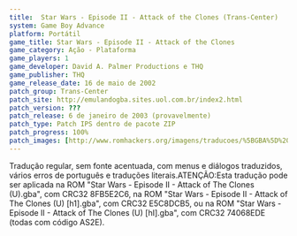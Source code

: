 ```yaml
---
title:  Star Wars - Episode II - Attack of the Clones (Trans-Center)
system: Game Boy Advance
platform: Portátil
game_title: Star Wars - Episode II - Attack of the Clones
game_category: Ação - Plataforma
game_players: 1
game_developer: David A. Palmer Productions e THQ
game_publisher: THQ
game_release_date: 16 de maio de 2002
patch_group: Trans-Center
patch_site: http://emulandogba.sites.uol.com.br/index2.html
patch_version: ???
patch_release: 6 de janeiro de 2003 (provavelmente)
patch_type: Patch IPS dentro de pacote ZIP
patch_progress: 100%
patch_images: [http://www.romhackers.org/imagens/traducoes/%5BGBA%5D%20Star%20Wars%20-%20Episode%20II%20-%20Attack%20of%20the%20Clones%20-%20BRTradu%20e%20Trans-Center%20-%201.png,http://www.romhackers.org/imagens/traducoes/%5BGBA%5D%20Star%20Wars%20-%20Episode%20II%20-%20Attack%20of%20the%20Clones%20-%20Trans-Center%20-%202.png,http://www.romhackers.org/imagens/traducoes/%5BGBA%5D%20Star%20Wars%20-%20Episode%20II%20-%20Attack%20of%20the%20Clones%20-%20Trans-Center%20-%203.png]
---
```

Tradução regular, sem fonte acentuada, com menus e diálogos traduzidos, vários erros de português e traduções literais.ATENÇÃO:Esta tradução pode ser aplicada na ROM "Star Wars - Episode II - Attack of The Clones (U).gba", com CRC32 8FB5E2C6, na ROM "Star Wars - Episode II - Attack of The Clones (U) [h1].gba", com CRC32 E5C8DCB5, ou na ROM "Star Wars - Episode II - Attack of The Clones (U) [hI].gba", com CRC32 74068EDE (todas com código AS2E).